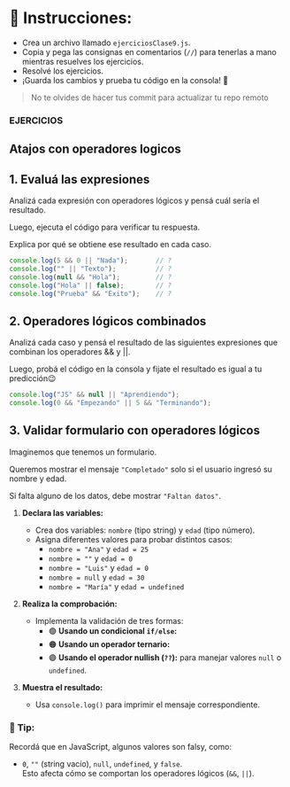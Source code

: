 # 🔧 **Instrucciones:**  
- Crea un archivo llamado `ejerciciosClase9.js`.  
- Copia y pega las consignas en comentarios (`//`) para tenerlas a mano mientras resuelves los ejercicios. 
- Resolvé los ejercicios.
- ¡Guarda los cambios y prueba tu código en la consola! 🚀

> No te olvides de hacer tus commit para actualizar tu repo remoto


### EJERCICIOS

## Atajos con operadores logicos

## **1. Evaluá las expresiones**

Analizá cada expresión con operadores lógicos y pensá cuál sería el resultado. 

Luego, ejecuta el código para verificar tu respuesta. 

Explica por qué se obtiene ese resultado en cada caso.  

```javascript
console.log(5 && 0 || "Nada");       // ?
console.log("" || "Texto");          // ?
console.log(null && "Hola");         // ?
console.log("Hola" || false);        // ?
console.log("Prueba" && "Éxito");    // ?
```

## **2. Operadores lógicos combinados**

Analizá cada caso y pensá el resultado de las siguientes expresiones que combinan los operadores && y ||. 

Luego, probá el código en la consola y fijate el resultado es igual a tu predicción😉

```javascript
console.log("JS" && null || "Aprendiendo"); 
console.log(0 && "Empezando" || 5 && "Terminando");
```
## **3. Validar formulario con operadores lógicos**

Imaginemos que tenemos un formulario. 

Queremos mostrar el mensaje `"Completado"` solo si el usuario ingresó su nombre y edad.  

Si falta alguno de los datos, debe mostrar `"Faltan datos"`.  

1. **Declara las variables:**  
   - Crea dos variables: `nombre` (tipo string) y `edad` (tipo número).  
   - Asigna diferentes valores para probar distintos casos:  
       - `nombre = "Ana"` y `edad = 25`  
     - `nombre = ""` y `edad = 0`  
     - `nombre = "Luis"` y `edad = 0`  
     - `nombre = null` y `edad = 30`  
     - `nombre = "María"` y `edad = undefined` 

2. **Realiza la comprobación:**  
   - Implementa la validación de tres formas:  
     - 🟢 **Usando un condicional `if/else`:**  
     - 🟠 **Usando un operador ternario:**  
     - 🟣 **Usando el operador nullish (`??`):** para manejar valores `null` o `undefined`.

3. **Muestra el resultado:**  
   - Usa `console.log()` para imprimir el mensaje correspondiente.  

### 🧠 **Tip:**  
Recordá que en JavaScript, algunos valores son falsy, como:  
- `0`, `""` (string vacío), `null`, `undefined`, y `false`.  
Esto afecta cómo se comportan los operadores lógicos (`&&`, `||`). 



